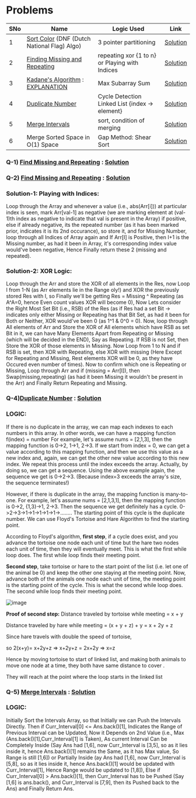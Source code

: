 # Problems

SNo | Name | Logic Used | Link |
----|------|------------|------|
1 | [Sort Color](https://leetcode.com/problems/sort-colors/) (DNF (Dutch National Flag) Algo) | 3 pointer partitioning | [Solution](DNF_sort.cpp)
2 | [Finding Missing and Repeating](https://practice.geeksforgeeks.org/problems/find-missing-and-repeating2512/1) | repeating xor {1 to n} or Playing with Indices| [Solution](missing_repeating.cpp)
3 | [Kadane's Algorithm](https://leetcode.com/problems/maximum-subarray/) : [EXPLANATION](https://leetcode.com/problems/maximum-subarray/discuss/1595195/C%2B%2BPython-7-Simple-Solutions-w-Explanation-or-Brute-Force-%2B-DP-%2B-Kadane-%2B-Divide-and-Conquer) | Max Subarray Sum | [Solution](kadanes_algorithm.cpp)
4 | [Duplicate Number](https://leetcode.com/problems/find-the-duplicate-number/) | Cycle Detection Linked List {index -> element} | [Solution](duplicate_number.cpp)
5 | [Merge Intervals](https://leetcode.com/problems/merge-intervals/) | sort, condition of merging | [Solution](merge_intervals.cpp)
6 | Merge Sorted Space in O(1) Space | Gap Method: Shear Sort | [Solution](merge_sorted_arrays.cpp)
### Q-1) [Find Missing and Repeating](https://leetcode.com/problems/sort-colors/) : [Solution](DNF_sort.cpp)

### Q-2) [Find Missing and Repeating](https://practice.geeksforgeeks.org/problems/find-missing-and-repeating2512/1) : [Solution](missing_repeating.cpp)
### Solution-1: Playing with Indices:
Loop through the Array and whenever a value (i.e., abs(Arr[i])) at particular index is seen, mark Arr[val-1] as negative (we are marking element at (val-1)th index as negative to indicate that val is present in the Array) if positive, else if already negative, its the repeated number (as it has been marked prior, indicates it is its 2nd occurance), so store it, and for Missing Number, loop through all Indices of Array again and If Arr[I] is Positive, then I+1 is the Missing number, as had it been in Array, it's corresponding index value would've been negative, Hence Finally return these 2 (missing and repeated).
### Solution-2: XOR Logic:
Loop through the Arr and store the XOR of all elements in the Res, now Loop I from 1-N (as Arr elements lie in the Range oly!) and XOR the previously stored Res with I, so Finally we'll be getting Res = Missing ^ Repeating (as A^A=0, hence Even count values XOR will become 0), Now Lets consider the Right Most Set Bit (i.e., RSB) of the Res (as if Res had a set Bit -> indicates only either Missing or Repeating has that Bit Set, as had it been for Both or Neither, XOR would've been 0 (as 1^1 & 0^0 = 0). Now, loop through All elements of Arr and Store the XOR of All elements which have RSB as set Bit in it, we can have Many Elements Apart from Repeating or Missing (which will be decided in the END), Say as Repeating. If RSB is not Set, then Store the XOR of those elements in Missing. Now Loop from 1 to N and if RSB is set, then XOR with Repeating, else XOR with missing (Here Except for Repeating and Missing, Rest elements XOR will be 0, as they have Occured even number of times). Now to confirm which one is Repeating or Missing, Loop through Arr and if (missing = Arr[I]), then Swap(missing,repeating) (as had it been Missing it wouldn't be present in the Arr) and Finally Return Repeating and Missing.

### Q-4)[Duplicate Number](https://leetcode.com/problems/find-the-duplicate-number/) : [Solution](duplicate_number.cpp)
### LOGIC:
If there is no duplicate in the array, we can map each indexes to each numbers in this array. In other words, we can have a mapping function f(index) = number
For example, let's assume
nums = [2,1,3], then the mapping function is 0->2, 1->1, 2->3.
If we start from index = 0, we can get a value according to this mapping function, and then we use this value as a new index and, again, we can get the other new value according to this new index. We repeat this process until the index exceeds the array. Actually, by doing so, we can get a sequence. Using the above example again, the sequence we get is 0->2->3. (Because index=3 exceeds the array's size, the sequence terminates!)

However, if there is duplicate in the array, the mapping function is many-to-one.
For example, let's assume
nums = [2,1,3,1], then the mapping function is 0->2, {1,3}->1, 2->3. Then the sequence we get definitely has a cycle. 0->2->3->1->1->1->1->1->........ The starting point of this cycle is the duplicate number.
We can use Floyd's Tortoise and Hare Algorithm to find the starting point.

According to Floyd's algorithm, 
**first step**, if a cycle does exist, and you advance the tortoise one node each unit of time but the hare two nodes each unit of time, then they will eventually meet. This is what the first while loop does. The first while loop finds their meeting point.

**Second step**, take tortoise or hare to the start point of the list (i.e. let one of the animal be 0) and keep the other one staying at the meeting point. Now, advance both of the animals one node each unit of time, the meeting point is the starting point of the cycle. This is what the second while loop does. The second while loop finds their meeting point.

![image](https://user-images.githubusercontent.com/66252916/186201130-8377919b-1f54-4666-a2e8-9a0f2e2965f5.png)

**Proof of second step:**
Distance traveled by tortoise while meeting = x + y

Distance traveled by hare while meeting = (x + y + z) + y = x + 2y + z

Since hare travels with double the speed of tortoise,

so 2(x+y)= x+2y+z => x+2y+z = 2x+2y => x=z

Hence by moving tortoise to start of linked list, and making both animals to move one node at a time, they both have same distance to cover .

They will reach at the point where the loop starts in the linked list

### Q-5) [Merge Intervals](https://leetcode.com/problems/merge-intervals/) : [Solution](merge_intervals.cpp)
### LOGIC:
Initially Sort the Intervals Array, so that Initially we can Push the Intervals Directly. Then if Curr_Interval[0] <= Ans.back()[1], Indicates the Range of Previous Interval can be Updated, Now it Depends on 2nd Value (i.e., Max (Ans.back()[1],Curr_Interval[1] is Taken), As current Interval Can be Completely Inside (Say Ans had [1,6], now Curr_Interval is [3,5], so as it lies inside it, hence Ans.back()[1] remains the Same, as it has Max value, So Range is still [1,6]) or Partially Inside (ay Ans had [1,6], now Curr_Interval is [5,8], so as it lies inside it, hence Ans.back()[1] would be updated with Curr_Interval[1], Hence Range would be updated to [1,8]), Else if Curr_Interval[0] > Ans.back()[1], then Curr_Interval has to be Pushed (Say [1,6] is ans.back(), and Curr_Interval is [7,9], then its Pushed back to the Ans) and Finally Return Ans.
